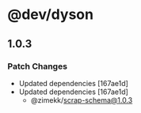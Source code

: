# @dev/dyson

## 1.0.3

### Patch Changes

- Updated dependencies [167ae1d]
- Updated dependencies [167ae1d]
  - @zimekk/scrap-schema@1.0.3

